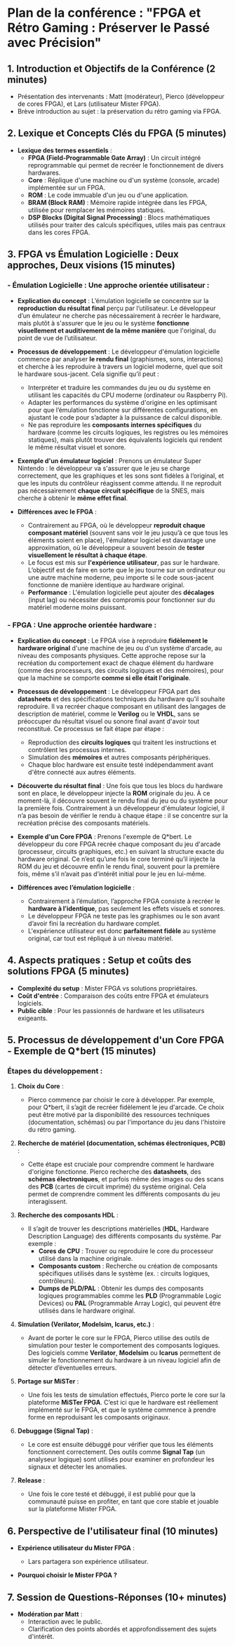 # Plan de la conférence : "FPGA et Rétro Gaming : Préserver le Passé avec Précision"

## 1. Introduction et Objectifs de la Conférence (2 minutes)
- Présentation des intervenants : Matt (modérateur), Pierco (développeur de cores FPGA), et Lars (utilisateur Mister FPGA).
- Brève introduction au sujet : la préservation du rétro gaming via FPGA.

## 2. Lexique et Concepts Clés du FPGA (5 minutes)
- **Lexique des termes essentiels** :
  - **FPGA (Field-Programmable Gate Array)** : Un circuit intégré reprogrammable qui permet de recréer le fonctionnement de divers hardwares.
  - **Core** : Réplique d'une machine ou d'un système (console, arcade) implémentée sur un FPGA.
  - **ROM** : Le code immuable d'un jeu ou d'une application.
  - **BRAM (Block RAM)** : Mémoire rapide intégrée dans les FPGA, utilisée pour remplacer les mémoires statiques.
  - **DSP Blocks (Digital Signal Processing)** : Blocs mathématiques utilisés pour traiter des calculs spécifiques, utiles mais pas centraux dans les cores FPGA.

## 3. FPGA vs Émulation Logicielle : Deux approches, Deux visions (15 minutes)

### - **Émulation Logicielle : Une approche orientée utilisateur** :
  - **Explication du concept** :
    L’émulation logicielle se concentre sur la **reproduction du résultat final** perçu par l’utilisateur. Le développeur d’un émulateur ne cherche pas nécessairement à recréer le hardware, mais plutôt à s'assurer que le jeu ou le système **fonctionne visuellement et auditivement de la même manière** que l'original, du point de vue de l’utilisateur.
  
  - **Processus de développement** :
    Le développeur d'émulation logicielle commence par analyser **le rendu final** (graphismes, sons, interactions) et cherche à les reproduire à travers un logiciel moderne, quel que soit le hardware sous-jacent. Cela signifie qu’il peut :
    - Interpréter et traduire les commandes du jeu ou du système en utilisant les capacités du CPU moderne (ordinateur ou Raspberry Pi).
    - Adapter les performances du système d'origine en les optimisant pour que l’émulation fonctionne sur différentes configurations, en ajustant le code pour s’adapter à la puissance de calcul disponible.
    - Ne pas reproduire les **composants internes spécifiques** du hardware (comme les circuits logiques, les registres ou les mémoires statiques), mais plutôt trouver des équivalents logiciels qui rendent le même résultat visuel et sonore.

  - **Exemple d'un émulateur logiciel** :
    Prenons un émulateur Super Nintendo : le développeur va s'assurer que le jeu se charge correctement, que les graphiques et les sons sont fidèles à l’original, et que les inputs du contrôleur réagissent comme attendu. Il ne reproduit pas nécessairement **chaque circuit spécifique** de la SNES, mais cherche à obtenir le **même effet final**.

  - **Différences avec le FPGA** :
    - Contrairement au FPGA, où le développeur **reproduit chaque composant matériel** (souvent sans voir le jeu jusqu’à ce que tous les éléments soient en place), l'émulateur logiciel est davantage une approximation, où le développeur a souvent besoin de **tester visuellement le résultat à chaque étape**.
    - Le focus est mis sur **l'expérience utilisateur**, pas sur le hardware. L’objectif est de faire en sorte que le jeu tourne sur un ordinateur ou une autre machine moderne, peu importe si le code sous-jacent fonctionne de manière identique au hardware original.
    - **Performance** : L'émulation logicielle peut ajouter des **décalages** (input lag) ou nécessiter des compromis pour fonctionner sur du matériel moderne moins puissant.

### - **FPGA : Une approche orientée hardware** :
  - **Explication du concept** :
    Le FPGA vise à reproduire **fidèlement le hardware original** d'une machine de jeu ou d'un système d'arcade, au niveau des composants physiques. Cette approche repose sur la recréation du comportement exact de chaque élément du hardware (comme des processeurs, des circuits logiques et des mémoires), pour que la machine se comporte **comme si elle était l'originale**.

  - **Processus de développement** :
    Le développeur FPGA part des **datasheets** et des spécifications techniques du hardware qu’il souhaite reproduire. Il va recréer chaque composant en utilisant des langages de description de matériel, comme le **Verilog** ou le **VHDL**, sans se préoccuper du résultat visuel ou sonore final avant d'avoir tout reconstitué. Ce processus se fait étape par étape :
    - Reproduction des **circuits logiques** qui traitent les instructions et contrôlent les processus internes.
    - Simulation des **mémoires** et autres composants périphériques.
    - Chaque bloc hardware est ensuite testé indépendamment avant d'être connecté aux autres éléments.

  - **Découverte du résultat final** :
    Une fois que tous les blocs du hardware sont en place, le développeur injecte la **ROM** originale du jeu. À ce moment-là, il découvre souvent le rendu final du jeu ou du système pour la première fois. Contrairement à un développeur d'émulateur logiciel, il n’a pas besoin de vérifier le rendu à chaque étape : il se concentre sur la recréation précise des composants matériels.
  
  - **Exemple d'un Core FPGA** :
    Prenons l'exemple de Q*bert. Le développeur du core FPGA recrée chaque composant du jeu d'arcade (processeur, circuits graphiques, etc.) en suivant la structure exacte du hardware original. Ce n’est qu’une fois le core terminé qu’il injecte la ROM du jeu et découvre enfin le rendu final, souvent pour la première fois, même s’il n’avait pas d’intérêt initial pour le jeu en lui-même.
  
  - **Différences avec l’émulation logicielle** :
    - Contrairement à l’émulation, l’approche FPGA consiste à recréer le **hardware à l’identique**, pas seulement les effets visuels et sonores.
    - Le développeur FPGA ne teste pas les graphismes ou le son avant d’avoir fini la recréation du hardware complet.
    - L'expérience utilisateur est donc **parfaitement fidèle** au système original, car tout est répliqué à un niveau matériel.

## 4. Aspects pratiques : Setup et coûts des solutions FPGA (5 minutes)
- **Complexité du setup** : Mister FPGA vs solutions propriétaires.
- **Coût d'entrée** : Comparaison des coûts entre FPGA et émulateurs logiciels.
- **Public cible** : Pour les passionnés de hardware et les utilisateurs exigeants.

## 5. Processus de développement d'un Core FPGA - Exemple de Q*bert (15 minutes)

### Étapes du développement :
1. **Choix du Core** :
   - Pierco commence par choisir le core à développer. Par exemple, pour Q*bert, il s’agit de recréer fidèlement le jeu d'arcade. Ce choix peut être motivé par la disponibilité des ressources techniques (documentation, schémas) ou par l'importance du jeu dans l'histoire du rétro gaming.

2. **Recherche de matériel (documentation, schémas électroniques, PCB)** :
   - Cette étape est cruciale pour comprendre comment le hardware d'origine fonctionne. Pierco recherche des **datasheets**, des **schémas électroniques**, et parfois même des images ou des scans des **PCB** (cartes de circuit imprimé) du système original. Cela permet de comprendre comment les différents composants du jeu interagissent.

3. **Recherche des composants HDL** :
   - Il s’agit de trouver les descriptions matérielles (**HDL**, Hardware Description Language) des différents composants du système. Par exemple :
     - **Cores de CPU** : Trouver ou reproduire le core du processeur utilisé dans la machine originale.
     - **Composants custom** : Recherche ou création de composants spécifiques utilisés dans le système (ex. : circuits logiques, contrôleurs).
     - **Dumps de PLD/PAL** : Obtenir les dumps des composants logiques programmables comme les **PLD** (Programmable Logic Devices) ou **PAL** (Programmable Array Logic), qui peuvent être utilisés dans le hardware original.

4. **Simulation (Verilator, Modelsim, Icarus, etc.)** :
   - Avant de porter le core sur le FPGA, Pierco utilise des outils de simulation pour tester le comportement des composants logiques. Des logiciels comme **Verilator**, **Modelsim** ou **Icarus** permettent de simuler le fonctionnement du hardware à un niveau logiciel afin de détecter d’éventuelles erreurs.

5. **Portage sur MiSTer** :
   - Une fois les tests de simulation effectués, Pierco porte le core sur la plateforme **MiSTer FPGA**. C’est ici que le hardware est réellement implémenté sur le FPGA, et que le système commence à prendre forme en reproduisant les composants originaux.

6. **Debuggage (Signal Tap)** :
   - Le core est ensuite débuggé pour vérifier que tous les éléments fonctionnent correctement. Des outils comme **Signal Tap** (un analyseur logique) sont utilisés pour examiner en profondeur les signaux et détecter les anomalies.

7. **Release** :
   - Une fois le core testé et débuggé, il est publié pour que la communauté puisse en profiter, en tant que core stable et jouable sur la plateforme Mister FPGA.

## 6. Perspective de l'utilisateur final (10 minutes)
- **Expérience utilisateur du Mister FPGA** :
  - Lars partagera son expérience utilisateur.
  
- **Pourquoi choisir le Mister FPGA ?**

## 7. Session de Questions-Réponses (10+ minutes)
- **Modération par Matt** :
  - Interaction avec le public.
  - Clarification des points abordés et approfondissement des sujets d'intérêt.
